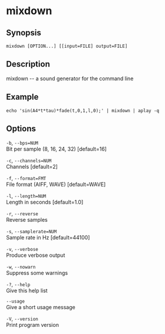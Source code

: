 # mixdown

## Synopsis

`mixdown [OPTION...] [[input=FILE] output=FILE]`  

## Description

mixdown -- a sound generator for the command line  

## Example

`echo 'sin(A4*t*tau)*fade(t,0,1,l,0);' | mixdown | aplay -q`  

## Options

`-b`, `--bps=NUM`  
Bit per sample (8, 16, 24, 32) \[default=16\]  

`-c`, `--channels=NUM`  
Channels \[default=2\]  

`-f`, `--format=FMT`  
File format (AIFF, WAVE) \[default=WAVE\]  

`-l`, `--length=NUM`  
Length in seconds \[default=1.0\]  

`-r`, `--reverse`  
Reverse samples  

`-s`, `--samplerate=NUM`  
Sample rate in Hz \[default=44100\]  

`-v`, `--verbose`  
Produce verbose output  

`-w`, `--nowarn`  
Suppress some warnings  

`-?`, `--help`  
Give this help list  

`--usage`  
Give a short usage message  

`-V`, `--version`  
Print program version  
